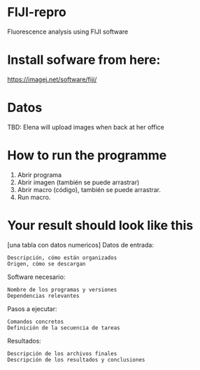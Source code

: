 # FIJI-repro
Fluorescence analysis using FIJI software

# Install sofware from here:

https://imagej.net/software/fiji/

# Datos 
TBD: Elena will upload images when back at her office

# How to run the programme
1.	Abrir programa
2.	Abrir imagen (también se puede arrastrar)
3.	Abrir macro (código), también se puede arrastrar.
4.	Run macro.

# Your result should look like this
[una tabla con datos numericos]
Datos de entrada:

    Descripción, cómo están organizados
    Origen, cómo se descargan

Software necesario:

    Nombre de los programas y versiones
    Dependencias relevantes

Pasos a ejecutar:

    Comandos concretos
    Definición de la secuencia de tareas

Resultados:

    Descripción de los archivos finales
    Descripción de los resultados y conclusiones
